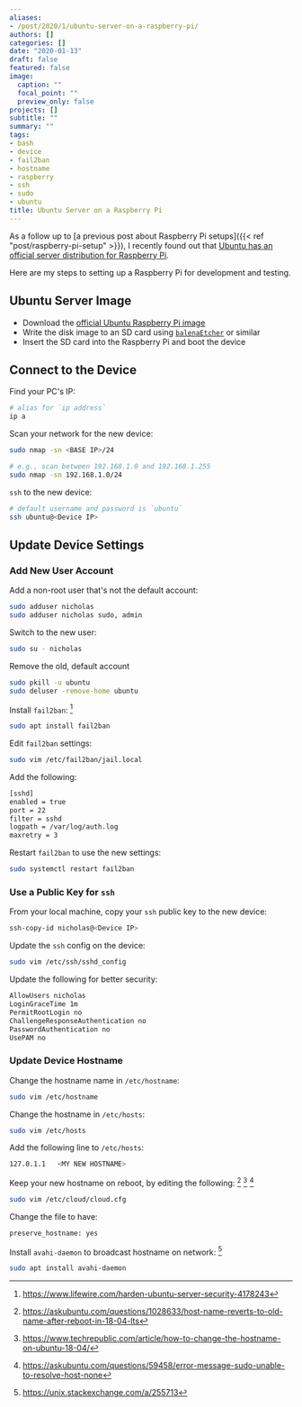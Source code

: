 ```yaml
---
aliases:
- /post/2020/1/ubuntu-server-on-a-raspberry-pi/
authors: []
categories: []
date: "2020-01-13"
draft: false
featured: false
image:
  caption: ""
  focal_point: ""
  preview_only: false
projects: []
subtitle: ""
summary: ""
tags:
- bash
- device
- fail2ban
- hostname
- raspberry
- ssh
- sudo
- ubuntu
title: Ubuntu Server on a Raspberry Pi
---
```


As a follow up to [a previous post about Raspberry Pi setups]({{< ref "post/raspberry-pi-setup" >}}), I recently found out that [Ubuntu has an official server distribution for Raspberry Pi](https://ubuntu.com/download/raspberry-pi).

Here are my steps to setting up a Raspberry Pi for development and testing.

## Ubuntu Server Image

- Download the [official Ubuntu Raspberry Pi image](https://ubuntu.com/download/raspberry-pi)
- Write the disk image to an SD card using [`balenaEtcher`](https://www.balena.io/etcher/) or similar
- Insert the SD card into the Raspberry Pi and boot the device

## Connect to the Device

Find your PC's IP:

```bash
# alias for `ip address`
ip a
```

Scan your network for the new device:

```bash
sudo nmap -sn <BASE IP>/24

# e.g., scan between 192.168.1.0 and 192.168.1.255
sudo nmap -sn 192.168.1.0/24
```

`ssh` to the new device:

```bash
# default username and password is `ubuntu`
ssh ubuntu@<Device IP>
```

## Update Device Settings

### Add New User Account

Add a non-root user that's not the default account:

```bash
sudo adduser nicholas
sudo adduser nicholas sudo, admin
```

Switch to the new user:

```bash
sudo su - nicholas
```

Remove the old, default account

```bash
sudo pkill -u ubuntu
sudo deluser -remove-home ubuntu
```

Install `fail2ban`: [^1]

[^1]: https://www.lifewire.com/harden-ubuntu-server-security-4178243

```bash
sudo apt install fail2ban
```

Edit `fail2ban` settings:

```bash
sudo vim /etc/fail2ban/jail.local
```

Add the following:

```bash
[sshd]
enabled = true
port = 22
filter = sshd
logpath = /var/log/auth.log
maxretry = 3
```

Restart `fail2ban` to use the new settings:

```bash
sudo systemctl restart fail2ban
```

### Use a Public Key for `ssh`

From your local machine, copy your `ssh` public key to the new device:

```bash
ssh-copy-id nicholas@<Device IP>
```

Update the `ssh` config on the device:

```bash
sudo vim /etc/ssh/sshd_config
```

Update the following for better security:

```bash
AllowUsers nicholas
LoginGraceTime 1m
PermitRootLogin no
ChallengeResponseAuthentication no
PasswordAuthentication no
UsePAM no
```

### Update Device Hostname

Change the hostname name in `/etc/hostname`:

```bash
sudo vim /etc/hostname
```

Change the hostname in `/etc/hosts`:

```bash
sudo vim /etc/hosts
```

Add the following line to `/etc/hosts`:

```bash
127.0.1.1	<MY NEW HOSTNAME>
```

Keep your new hostname on reboot, by editing the following: [^2] [^3] [^4]

[^2]: https://askubuntu.com/questions/1028633/host-name-reverts-to-old-name-after-reboot-in-18-04-lts
[^3]: https://www.techrepublic.com/article/how-to-change-the-hostname-on-ubuntu-18-04/
[^4]: https://askubuntu.com/questions/59458/error-message-sudo-unable-to-resolve-host-none

```bash
sudo vim /etc/cloud/cloud.cfg
```

Change the file to have:

```bash
preserve_hostname: yes
```

Install `avahi-daemon` to broadcast hostname on network: [^5]

[^5]: https://unix.stackexchange.com/a/255713

```bash
sudo apt install avahi-daemon
```